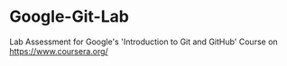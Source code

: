 # Google-Git-Lab
Lab Assessment for Google's 'Introduction to Git and GitHub' Course on https://www.coursera.org/
